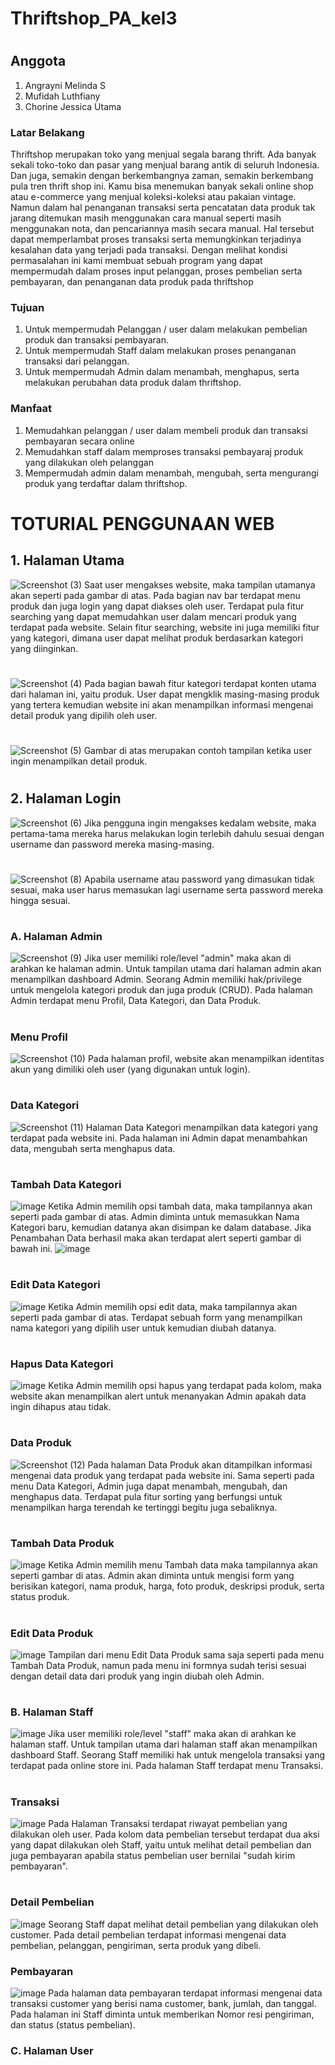 # Thriftshop_PA_kel3
#
## Anggota
1. Angrayni Melinda S
2. Mufidah Luthfiany
3. Chorine Jessica Utama

### Latar Belakang
Thriftshop merupakan toko yang menjual segala barang thrift. Ada banyak sekali toko-toko dan pasar yang menjual barang antik di seluruh Indonesia. Dan juga, semakin dengan berkembangnya zaman, semakin berkembang pula tren thrift shop ini. Kamu bisa menemukan banyak sekali online shop atau e-commerce yang menjual koleksi-koleksi atau pakaian vintage. 
Namun dalam hal penanganan transaksi serta pencatatan data produk tak jarang ditemukan masih menggunakan cara manual seperti masih menggunakan nota, dan pencariannya masih secara manual. Hal tersebut dapat memperlambat proses transaksi serta memungkinkan terjadinya  kesalahan  data  yang  terjadi  pada  transaksi.  Dengan  melihat  kondisi  permasalahan  ini kami  membuat  sebuah   program yang  dapat  mempermudah  dalam  proses  input  pelanggan,  proses  pembelian serta pembayaran, dan penanganan data produk pada thriftshop

### Tujuan
1.	Untuk mempermudah Pelanggan / user  dalam melakukan pembelian produk dan transaksi pembayaran.
2.	Untuk mempermudah Staff  dalam melakukan proses penanganan transaksi dari pelanggan.
3.	Untuk mempermudah Admin  dalam menambah, menghapus, serta melakukan perubahan data produk dalam thriftshop.

### Manfaat
1.	Memudahkan pelanggan / user dalam membeli produk dan transaksi pembayaran secara online
2.	Memudahkan staff dalam memproses transaksi pembayaraj produk yang dilakukan oleh pelanggan
3.	Mempermudah admin dalam menambah, mengubah, serta mengurangi produk yang terdaftar dalam thriftshop.

#
# TOTURIAL PENGGUNAAN WEB
## 1.	Halaman Utama
![Screenshot (3)](https://github.com/Chorine88/Posttest2_Web/assets/120235513/456e3f32-350b-40be-9712-e026fcaa36cd)
Saat user mengakses website, maka tampilan utamanya akan seperti pada gambar di atas. Pada bagian nav bar terdapat menu produk dan juga login yang dapat diakses oleh user. Terdapat pula fitur searching yang dapat memudahkan user dalam mencari produk yang terdapat pada website. Selain fitur searching, website ini juga memiliki fitur yang kategori, dimana user dapat melihat produk berdasarkan kategori yang diinginkan.<br>
#
![Screenshot (4)](https://github.com/Chorine88/Posttest2_Web/assets/120235513/49054d03-a0b4-4094-a5d3-d50913cb2fd9)
Pada bagian bawah fitur kategori terdapat konten utama dari halaman ini, yaitu produk. User dapat mengklik masing-masing produk yang tertera kemudian website ini akan menampilkan informasi mengenai detail produk yang dipilih oleh user.
#
![Screenshot (5)](https://github.com/Chorine88/Posttest2_Web/assets/120235513/15ae29e6-b11f-45fd-8b91-c62e34df50fb)
Gambar di atas merupakan contoh tampilan ketika user ingin menampilkan detail produk.
#


## 2.	Halaman Login
![Screenshot (6)](https://github.com/Chorine88/Posttest2_Web/assets/120235513/5ff64e89-3d67-4ee8-af6a-639d26c4c6fc)
Jika pengguna ingin mengakses kedalam website, maka pertama-tama mereka harus melakukan login terlebih dahulu sesuai dengan username dan password mereka masing-masing.
#
![Screenshot (8)](https://github.com/Chorine88/Posttest2_Web/assets/120235513/163bfd45-6d81-488a-bd29-9b4e5da3f589)
Apabila username atau password yang dimasukan tidak sesuai, maka user harus memasukan lagi username serta password mereka hingga sesuai.
#
### A.	Halaman Admin
![Screenshot (9)](https://github.com/Chorine88/Posttest2_Web/assets/120235513/005f3403-c36f-4d76-9b40-a79e61621b38)
Jika user memiliki role/level "admin" maka akan di arahkan ke halaman admin. Untuk tampilan utama dari halaman admin akan menampilkan dashboard Admin. Seorang Admin memiliki hak/privilege untuk mengelola kategori produk dan juga produk (CRUD). Pada halaman Admin terdapat menu Profil, Data Kategori, dan Data Produk.

#
### Menu Profil
![Screenshot (10)](https://github.com/Chorine88/Posttest2_Web/assets/120235513/cf8c9a51-84ad-4629-a9eb-82f88068b7e4)
Pada halaman profil, website akan menampilkan identitas akun yang dimiliki oleh user (yang digunakan untuk login).

#
### Data Kategori
![Screenshot (11)](https://github.com/Chorine88/Posttest2_Web/assets/120235513/01871cb3-bcdb-4f97-aaec-828fc30c166f)
Halaman Data Kategori menampilkan data kategori yang terdapat pada website ini. Pada halaman ini Admin dapat menambahkan data, mengubah serta menghapus data.

#
### Tambah Data Kategori
![image](https://github.com/Kelompok-3-B1/Thriftshop_PA_kel3/assets/93468350/53484a68-f73e-402d-83ba-0bc645a05075)
Ketika Admin memilih opsi tambah data, maka tampilannya akan seperti pada gambar di atas. Admin diminta untuk memasukkan Nama Kategori baru, kemudian datanya akan disimpan ke dalam database. Jika Penambahan Data berhasil maka akan terdapat alert seperti gambar di bawah ini.
![image](https://github.com/Kelompok-3-B1/Thriftshop_PA_kel3/assets/93468350/0fd6f4e5-9b20-4ec5-a9d1-f15a0fec6c04)

#
### Edit Data Kategori
![image](https://github.com/Kelompok-3-B1/Thriftshop_PA_kel3/assets/93468350/e9e67ada-7245-46ef-b2be-7e2654ead286)
Ketika Admin memilih opsi edit data, maka tampilannya akan seperti pada gambar di atas. Terdapat sebuah form yang menampilkan nama kategori yang dipilih user untuk kemudian diubah datanya.

#
### Hapus Data Kategori
![image](https://github.com/Kelompok-3-B1/Thriftshop_PA_kel3/assets/93468350/56681d88-8791-4c9d-a9f3-117a10f0a964)
Ketika Admin memilih opsi hapus yang terdapat pada kolom, maka website akan menampilkan alert untuk menanyakan Admin apakah data ingin dihapus atau tidak.

#
### Data Produk
![Screenshot (12)](https://github.com/Chorine88/Posttest2_Web/assets/120235513/184a5714-5894-48ac-b36c-42d067e5518a)
Pada halaman Data Produk akan ditampilkan informasi mengenai data produk yang terdapat pada website ini. Sama seperti pada menu Data Kategori, Admin juga dapat menambah, mengubah, dan menghapus data. Terdapat pula fitur sorting yang berfungsi untuk menampilkan harga terendah ke tertinggi begitu juga sebaliknya.
#
### Tambah Data Produk
![image](https://github.com/Kelompok-3-B1/Thriftshop_PA_kel3/assets/93468350/0b6cdeb5-8d82-44fb-97e0-4284bd5b18e5)
Ketika Admin memilih menu Tambah data maka tampilannya akan seperti gambar di atas. Admin akan diminta untuk mengisi form yang berisikan kategori, nama produk, harga, foto produk, deskripsi produk, serta status produk.
#
### Edit Data Produk
![image](https://github.com/Kelompok-3-B1/Thriftshop_PA_kel3/assets/93468350/2c5022ca-f99e-489f-a466-063cade3735c)
Tampilan dari menu Edit Data Produk sama saja seperti pada menu Tambah Data Produk, namun pada menu ini formnya sudah terisi sesuai dengan detail data dari produk yang ingin diubah oleh Admin.
#

### B.	Halaman Staff
![image](https://github.com/Kelompok-3-B1/Thriftshop_PA_kel3/assets/93468350/5495aa24-a16b-4efe-9eee-e33511ad6a8c)
Jika user memiliki role/level "staff" maka akan di arahkan ke halaman staff. Untuk tampilan utama dari halaman staff akan menampilkan dashboard Staff. Seorang Staff memiliki hak untuk mengelola transaksi yang terdapat pada online store ini. Pada halaman Staff terdapat menu Transaksi.
#
### Transaksi
![image](https://github.com/Kelompok-3-B1/Thriftshop_PA_kel3/assets/93468350/27985b06-2b50-4506-8246-f3f712c27eaa)
Pada Halaman Transaksi terdapat riwayat pembelian yang dilakukan oleh user. Pada kolom data pembelian tersebut terdapat dua aksi yang dapat dilakukan oleh Staff, yaitu untuk melihat detail pembelian dan juga pembayaran apabila status pembelian user bernilai "sudah kirim pembayaran".
#
### Detail Pembelian
![image](https://github.com/Kelompok-3-B1/Thriftshop_PA_kel3/assets/93468350/e8e975cb-eed8-47f2-927b-86f0caa4fa63)
Seorang Staff dapat melihat detail pembelian yang dilakukan oleh customer. Pada detail pembelian terdapat informasi mengenai data pembelian, pelanggan, pengiriman, serta produk yang dibeli.
### Pembayaran
![image](https://github.com/Kelompok-3-B1/Thriftshop_PA_kel3/assets/93468350/8c4fcc45-18a1-4588-b281-7dbc534999c3)
Pada halaman data pembayaran terdapat informasi mengenai data transaksi customer yang berisi nama customer, bank, jumlah, dan tanggal. Pada halaman ini Staff diminta untuk memberikan Nomor resi pengiriman, dan status (status pembelian).



### C.	Halaman User

